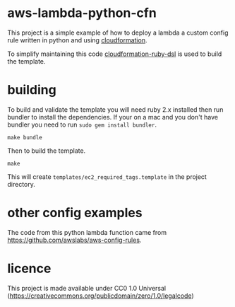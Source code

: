 # aws-lambda-python-cfn

This project is a simple example of how to deploy a lambda a custom config rule written in python and using [cloudformation](https://aws.amazon.com/cloudformation/).

To simplify maintaining this code [cloudformation-ruby-dsl](https://github.com/bazaarvoice/cloudformation-ruby-dsl) is used to build the template.

# building

To build and validate the template you will need ruby 2.x installed then run bundler to install the dependencies. If your on a mac and you don't have bundler you need to run `sudo gem install bundler`.

```
make bundle
```

Then to build the template.

```
make
```

This will create `templates/ec2_required_tags.template` in the project directory.

# other config examples

The code from this python lambda function came from https://github.com/awslabs/aws-config-rules.

# licence

This project is made available under CC0 1.0 Universal (https://creativecommons.org/publicdomain/zero/1.0/legalcode)
